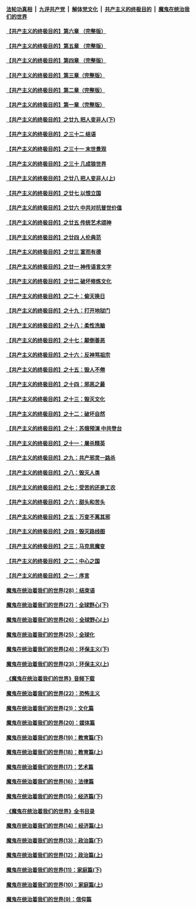 ####  [法轮功真相](../../../../basic/blob/master/README.md?t=06080031) &nbsp;|&nbsp; [九评共产党](../../../../9ping.md/blob/master/README.md?t=06080031) &nbsp;|&nbsp; [解体党文化](../../../../jtdwh.md/blob/master/README.md?t=06080031)  &nbsp;|&nbsp; [共产主义的终极目的](../../../../gczydzjmd.md/blob/master/README.md?t=06080031) &nbsp;|&nbsp; [魔鬼在统治我们的世界](../../../../mgztzwmdsj.md/blob/master/README.md?t=06080031) 

#### [【共产主义的终极目的】第六章 （完整版）](../pages/nsc422/n11428913.md?t=06080031) 

#### [【共产主义的终极目的】第五章 （完整版）](../pages/nsc422/n11428912.md?t=06080031) 

#### [【共产主义的终极目的】第四章 （完整版）](../pages/nsc422/n11428907.md?t=06080031) 

#### [【共产主义的终极目的】第三章（完整版）](../pages/nsc422/n11428848.md?t=06080031) 

#### [【共产主义的终极目的】第二章（完整版）](../pages/nsc422/n11428831.md?t=06080031) 

#### [【共产主义的终极目的】第一章（完整版）](../pages/nsc422/n11417651.md?t=06080031) 

#### [【共产主义的终极目的】之廿九 把人变非人(下)](../pages/nsc422/n11344140.md?t=06080031) 

#### [【共产主义的终极目的】之三十二 结语](../pages/nsc422/n11360535.md?t=06080031) 

#### [【共产主义的终极目的】之三十一 末世景观](../pages/nsc422/n11351129.md?t=06080031) 

#### [【共产主义的终极目的】之三十 几成狼世界](../pages/nsc422/n11348280.md?t=06080031) 

#### [【共产主义的终极目的】之廿八 把人变非人(上)](../pages/nsc422/n11340492.md?t=06080031) 

#### [【共产主义的终极目的】之廿七 以恨立国](../pages/nsc422/n11336944.md?t=06080031) 

#### [【共产主义的终极目的】之廿六 中共对抗普世价值](../pages/nsc422/n11324785.md?t=06080031) 

#### [【共产主义的终极目的】之廿五 传统艺术颂神](../pages/nsc422/n11296396.md?t=06080031) 

#### [【共产主义的终极目的】之廿四 人伦典范](../pages/nsc422/n11296397.md?t=06080031) 

#### [【共产主义的终极目的】之廿三 富而有德](../pages/nsc422/n11283598.md?t=06080031) 

#### [【共产主义的终极目的】之廿一 神传语言文字](../pages/nsc422/n11263265.md?t=06080031) 

#### [【共产主义的终极目的】之廿二 破坏修炼文化](../pages/nsc422/n11245728.md?t=06080031) 

#### [【共产主义的终极目的】之二十：偷天换日](../pages/nsc422/n11238846.md?t=06080031) 

#### [【共产主义的终极目的】之十九：打开地狱门](../pages/nsc422/n11206376.md?t=06080031) 

#### [【共产主义的终极目的】之十八：柔性洗脑](../pages/nsc422/n11199994.md?t=06080031) 

#### [【共产主义的终极目的】之十七：颠倒善恶](../pages/nsc422/n11179782.md?t=06080031) 

#### [【共产主义的终极目的】之十六：反神骂祖宗](../pages/nsc422/n11166798.md?t=06080031) 

#### [【共产主义的终极目的】之十五：毁人不倦](../pages/nsc422/n11166792.md?t=06080031) 

#### [【共产主义的终极目的】之十四：邪恶之最](../pages/nsc422/n11150249.md?t=06080031) 

#### [【共产主义的终极目的】之十三：毁灭文化](../pages/nsc422/n11135227.md?t=06080031) 

#### [【共产主义的终极目的】之十二：破坏自然](../pages/nsc422/n11135214.md?t=06080031) 

#### [【共产主义的终极目的】之十：苏俄预演 中共登台](../pages/nsc422/n11118424.md?t=06080031) 

#### [【共产主义的终极目的】之十一：屠杀精英](../pages/nsc422/n11118442.md?t=06080031) 

#### [【共产主义的终极目的】之九：共产邪灵一路杀](../pages/nsc422/n11114139.md?t=06080031) 

#### [【共产主义的终极目的】之八：毁灭人类](../pages/nsc422/n11108503.md?t=06080031) 

#### [【共产主义的终极目的】之七：受苦的还是工农](../pages/nsc422/n11101809.md?t=06080031) 

#### [【共产主义的终极目的】之六：甜头和苦头](../pages/nsc422/n11096971.md?t=06080031) 

#### [【共产主义的终极目的】之五：万变不离其邪](../pages/nsc422/n11091285.md?t=06080031) 

#### [【共产主义的终极目的】之四：毁灭路线图](../pages/nsc422/n11086284.md?t=06080031) 

#### [【共产主义的终极目的】之三：马克思魔变](../pages/nsc422/n11061941.md?t=06080031) 

#### [【共产主义的终极目的】之二：中心之国](../pages/nsc422/n11047728.md?t=06080031) 

#### [【共产主义的终极目的】之一：序言](../pages/nsc422/n11086077.md?t=06080031) 

#### [魔鬼在统治着我们的世界(28)：结束语](../pages/nsc422/n10936246.md?t=06080031) 

#### [魔鬼在统治着我们的世界(27)：全球野心(下)](../pages/nsc422/n10928319.md?t=06080031) 

#### [魔鬼在统治着我们的世界(26)：全球野心(上)](../pages/nsc422/n10900318.md?t=06080031) 

#### [魔鬼在统治着我们的世界(25)：全球化](../pages/nsc422/n10788205.md?t=06080031) 

#### [魔鬼在统治着我们的世界(24)：环保主义(下)](../pages/nsc422/n10695307.md?t=06080031) 

#### [魔鬼在统治着我们的世界(23)：环保主义(上)](../pages/nsc422/n10688613.md?t=06080031) 

#### [《魔鬼在统治着我们的世界》音频下载](../pages/nsc422/n10635553.md?t=06080031) 

#### [魔鬼在统治着我们的世界(22)：恐怖主义](../pages/nsc422/n10614727.md?t=06080031) 

#### [魔鬼在统治着我们的世界(21)：文化篇](../pages/nsc422/n10597706.md?t=06080031) 

#### [魔鬼在统治着我们的世界(20)：媒体篇](../pages/nsc422/n10586579.md?t=06080031) 

#### [魔鬼在统治着我们的世界(19)：教育篇(下)](../pages/nsc422/n10564808.md?t=06080031) 

#### [魔鬼在统治着我们的世界(18)：教育篇(上)](../pages/nsc422/n10526970.md?t=06080031) 

#### [魔鬼在统治着我们的世界(17)：艺术篇](../pages/nsc422/n10499093.md?t=06080031) 

#### [魔鬼在统治着我们的世界(16)：法律篇](../pages/nsc422/n10485969.md?t=06080031) 

#### [魔鬼在统治着我们的世界(15)：经济篇(下)](../pages/nsc422/n10469975.md?t=06080031) 

#### [《魔鬼在统治着我们的世界》全书目录](../pages/nsc422/n10464261.md?t=06080031) 

#### [魔鬼在统治着我们的世界(14)：经济篇(上)](../pages/nsc422/n10457370.md?t=06080031) 

#### [魔鬼在统治着我们的世界(13)：政治篇(下)](../pages/nsc422/n10448270.md?t=06080031) 

#### [魔鬼在统治着我们的世界(12)：政治篇(上)](../pages/nsc422/n10444576.md?t=06080031) 

#### [魔鬼在统治着我们的世界(11)：家庭篇(下)](../pages/nsc422/n10440961.md?t=06080031) 

#### [魔鬼在统治着我们的世界(10)：家庭篇(上)](../pages/nsc422/n10435448.md?t=06080031) 

#### [魔鬼在统治着我们的世界(9)：信仰篇](../pages/nsc422/n10432159.md?t=06080031) 

